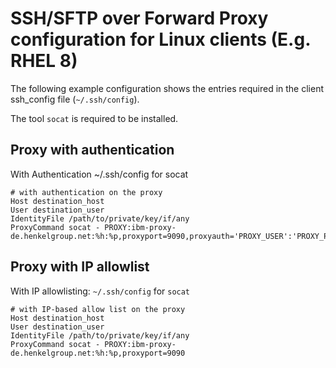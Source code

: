 # SSH/SFTP over Forward Proxy configuration for Linux clients (E.g. RHEL 8)

The following example configuration shows the entries required in the client ssh_config file (`~/.ssh/config`).

The tool `socat` is required to be installed.

## Proxy with authentication

With Authentication ~/.ssh/config for socat

```
# with authentication on the proxy
Host destination_host
User destination_user
IdentityFile /path/to/private/key/if/any
ProxyCommand socat - PROXY:ibm-proxy-de.henkelgroup.net:%h:%p,proxyport=9090,proxyauth='PROXY_USER':'PROXY_PASSWORD'
```


## Proxy with IP allowlist


With IP allowlisting: `~/.ssh/config` for `socat`

```
# with IP-based allow list on the proxy
Host destination_host
User destination_user
IdentityFile /path/to/private/key/if/any
ProxyCommand socat - PROXY:ibm-proxy-de.henkelgroup.net:%h:%p,proxyport=9090
```